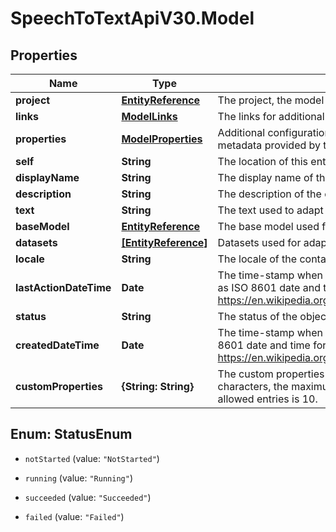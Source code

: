 # SpeechToTextApiV30.Model

## Properties
Name | Type | Description | Notes
------------ | ------------- | ------------- | -------------
**project** | [**EntityReference**](EntityReference.md) | The project, the model is associated with. | [optional] 
**links** | [**ModelLinks**](ModelLinks.md) | The links for additional actions or content related to this model. | [optional] 
**properties** | [**ModelProperties**](ModelProperties.md) | Additional configuration options when creating a new model and additional metadata provided by the service. | [optional] 
**self** | **String** | The location of this entity. | [optional] 
**displayName** | **String** | The display name of the object. | 
**description** | **String** | The description of the object. | [optional] 
**text** | **String** | The text used to adapt this language model. | [optional] 
**baseModel** | [**EntityReference**](EntityReference.md) | The base model used for adaptation. | [optional] 
**datasets** | [**[EntityReference]**](EntityReference.md) | Datasets used for adaptation. | [optional] 
**locale** | **String** | The locale of the contained data. | 
**lastActionDateTime** | **Date** | The time-stamp when the current status was entered.  The time stamp is encoded as ISO 8601 date and time format  (\"YYYY-MM-DDThh:mm:ssZ\", see https://en.wikipedia.org/wiki/ISO_8601#Combined_date_and_time_representations). | [optional] 
**status** | **String** | The status of the object. | [optional] 
**createdDateTime** | **Date** | The time-stamp when the object was created.  The time stamp is encoded as ISO 8601 date and time format  (\"YYYY-MM-DDThh:mm:ssZ\", see https://en.wikipedia.org/wiki/ISO_8601#Combined_date_and_time_representations). | [optional] 
**customProperties** | **{String: String}** | The custom properties of this entity. The maximum allowed key length is 64 characters, the maximum  allowed value length is 256 characters and the count of allowed entries is 10. | [optional] 


<a name="StatusEnum"></a>
## Enum: StatusEnum


* `notStarted` (value: `"NotStarted"`)

* `running` (value: `"Running"`)

* `succeeded` (value: `"Succeeded"`)

* `failed` (value: `"Failed"`)





